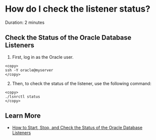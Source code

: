 # How do I check the listener status?
Duration: 2 minutes

## Check the Status of the Oracle Database Listeners

1. First, log in as the Oracle user.

  ```
  <copy>
  ssh -Y oracle@myserver
  </copy>
  ```

2. Then, to check the status of the listener, use the following command:
  ```
  <copy>
  ./lsnrctl status
  </copy>
  ```

## Learn More

* [How to Start, Stop, and Check the Status of the Oracle Database Listeners](https://docs.oracle.com/cd/E97665_01/html/rpm_81_installation_12c/GUID-21D99D16-AAB3-4AF0-A942-26C78D73AB89.htm)

